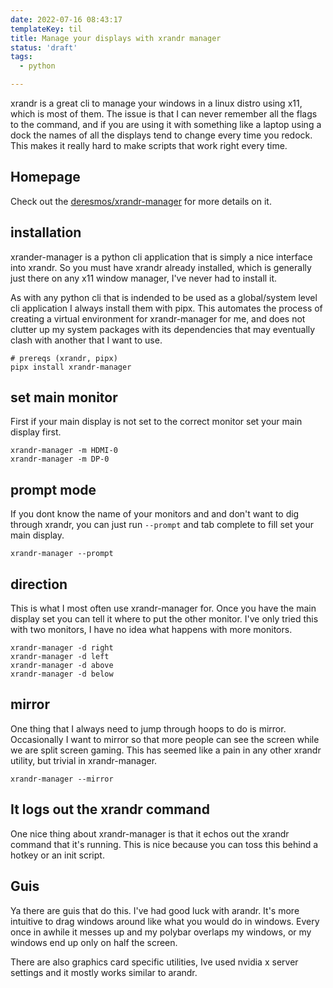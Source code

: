 ```yaml
---
date: 2022-07-16 08:43:17
templateKey: til
title: Manage your displays with xrandr manager
status: 'draft'
tags:
  - python

---
```


xrandr is a great cli to manage your windows in a linux distro using x11, which
is most of them.  The issue is that I can never remember all the flags to the
command, and if you are using it with something like a laptop using a dock the
names of all the displays tend to change every time you redock.  This makes it
really hard to make scripts that work right every time.

## Homepage

Check out the
[deresmos/xrandr-manager](https://github.com/deresmos/xrandr-manager) for more
details on it.

## installation

xrander-manager is a python cli application that is simply a nice interface
into xrandr.  So you must have xrandr already installed, which is generally
just there on any x11 window manager, I've never had to install it.

As with any python cli that is indended to be used as a global/system level cli
application I always install them with pipx.  This automates the process of
creating a virtual environment for xrandr-manager for me, and does not clutter
up my system packages with its dependencies that may eventually clash with
another that I want to use.

```
# prereqs (xrandr, pipx)
pipx install xrandr-manager
```

## set main monitor

First if your main display is not set to the correct monitor set your main
display first.

```
xrandr-manager -m HDMI-0
xrandr-manager -m DP-0
```

## prompt mode

If you dont know the name of your monitors and and don't want to dig through
xrandr, you can just run `--prompt` and tab complete to fill set your main
display.

```
xrandr-manager --prompt
```

## direction

This is what I most often use xrandr-manager for.  Once you have the main
display set you can tell it where to put the other monitor.  I've only tried
this with two monitors, I have no idea what happens with more monitors.

```
xrandr-manager -d right
xrandr-manager -d left
xrandr-manager -d above
xrandr-manager -d below
```

## mirror

One thing that I always need to jump through hoops to do is mirror.
Occasionally I want to mirror so that more people can see the screen while we
are split screen gaming.  This has seemed like a pain in any other xrandr
utility, but trivial in xrandr-manager.

```
xrandr-manager --mirror
```

## It logs out the xrandr command

One nice thing about xrandr-manager is that it echos out the xrandr command
that it's running. This is nice because you can toss this behind a hotkey or an
init script.

## Guis

Ya there are guis that do this.  I've had good luck with arandr.  It's more
intuitive to drag windows around like what you would do in windows.  Every once
in awhile it messes up and my polybar overlaps my windows, or my windows end up
only on half the screen.

There are also graphics card specific utilities, Ive used nvidia x server
settings and it mostly works similar to arandr.

